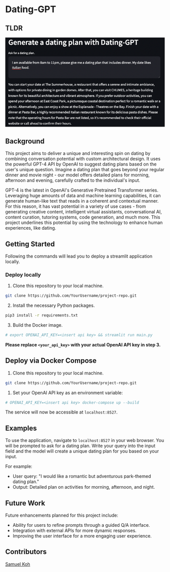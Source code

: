 # Dating-GPT

## TLDR
![](images/tldr.png)

## Background
This project aims to deliver a unique and interesting spin on dating by combining conversation potential with custom architectural design. It uses the powerful GPT-4 API by OpenAI to suggest dating plans based on the user's unique question. Imagine a dating plan that goes beyond your regular dinner and movie night - our model offers detailed plans for morning, afternoon and evening, carefully crafted to the individual's input.

GPT-4 is the latest in OpenAI's Generative Pretrained Transformer series. Leveraging huge amounts of data and machine learning capabilities, it can generate human-like text that reads in a coherent and contextual manner. For this reason, it has vast potential in a variety of use cases - from generating creative content, intelligent virtual assistants, conversational AI, content curation, tutoring systems, code generation, and much more. This project underlines this potential by using the technology to enhance human experiences, like dating.

## Getting Started
Following the commands will lead you to deploy a streamlit application locally. 

### Deploy locally 

1. Clone this repository to your local machine.
```bash
git clone https://github.com/YourUsername/project-repo.git
```

2. Install the necessary Python packages.
```bash
pip3 install -r requirements.txt
```

3. Build the Docker image.
```bash
# export OPENAI_API_KEY=<insert api key> && streamlit run main.py
```

**Please replace `<your_api_key>` with your actual OpenAI API key in step 3.**

## Deploy via Docker Compose 

1. Clone this repository to your local machine.
```bash
git clone https://github.com/YourUsername/project-repo.git
```

1. Set your OpenAI API key as an environment variable:
```bash
# OPENAI_API_KEY=<insert api key> docker-compose up --build
```

The service will now be accessible at `localhost:8527`.

## Examples
To use the application, navigate to `localhost:8527` in your web browser. You will be prompted to ask for a dating plan. Write your query into the input field and the model will create a unique dating plan for you based on your input.

For example: 
- User query: "I would like a romantic but adventurous park-themed dating plan."
- Output: Detailed plan on activities for morning, afternoon, and night.

## Future Work
Future enhancements planned for this project include:
- Ability for users to refine prompts through a guided Q/A interface.
- Integration with external APIs for more dynamic responses.
- Improving the user interface for a more engaging user experience.
  
## Contributors
[Samuel Koh](mailto:samuelkohzk@gmail.com)